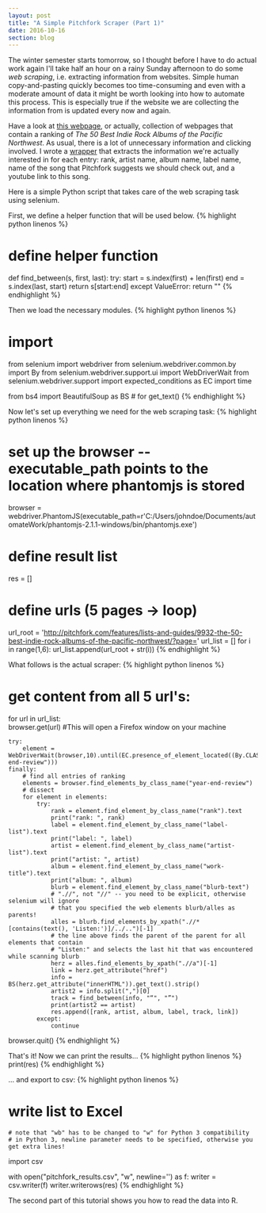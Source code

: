 ```yaml
---
layout: post
title: "A Simple Pitchfork Scraper (Part 1)"
date: 2016-10-16
section: blog
---
```


The winter semester starts tomorrow, so I thought before I have to do actual work again I'll take half an hour on a rainy Sunday afternoon to do some *web scraping*, i.e. extracting information from websites. Simple human copy-and-pasting quickly becomes too time-consuming and even with a moderate amount of data it might be worth looking into how to automate this process. This is especially true if the website we are collecting the information from is updated every now and again.

Have a look at [this webpage](http://pitchfork.com/features/lists-and-guides/9932-the-50-best-indie-rock-albums-of-the-pacific-northwest/?page=1), or actually, collection of webpages that contain a ranking of *The 50 Best Indie Rock Albums of the Pacific Northwest*. As usual, there is a lot of unnecessary information and clicking involved. I wrote a [wrapper](https://en.wikipedia.org/wiki/Wrapper_(data_mining)) that extracts the information we're actually interested in for each entry: rank, artist name, album name, label name, name of the song that Pitchfork suggests we should check out, and a youtube link to this song. 

Here is a simple Python script that takes care of the web scraping task using selenium.  

First, we define a helper function that will be used below.
{% highlight python linenos %}
# define helper function 
def find_between(s, first, last):
    try:
        start = s.index(first) + len(first)
        end = s.index(last, start)
        return s[start:end]
    except ValueError:
        return ""
{% endhighlight %}
    
Then we load the necessary modules.
{% highlight python linenos %}
# import
from selenium import webdriver
from selenium.webdriver.common.by import By
from selenium.webdriver.support.ui import WebDriverWait
from selenium.webdriver.support import expected_conditions as EC
import time

from bs4 import BeautifulSoup as BS # for get_text()
{% endhighlight %}

Now let's set up everything we need for the web scraping task:
{% highlight python linenos %}
# set up the browser -- executable_path points to the location where phantomjs is stored
browser = webdriver.PhantomJS(executable_path=r'C:/Users/johndoe/Documents/automateWork/phantomjs-2.1.1-windows/bin/phantomjs.exe')

# define result list
res = []

# define urls (5 pages -> loop)
url_root = 'http://pitchfork.com/features/lists-and-guides/9932-the-50-best-indie-rock-albums-of-the-pacific-northwest/?page='
url_list = []
for i in range(1,6):
        url_list.append(url_root + str(i))
{% endhighlight %}

What follows is the actual scraper:
{% highlight python linenos %}
# get content from all 5 url's:
for url in url_list:        
    browser.get(url) #This will open a Firefox window on your machine

    try:
        element = WebDriverWait(browser,10).until(EC.presence_of_element_located((By.CLASS_NAME,"year-end-review")))
    finally:
        # find all entries of ranking
        elements = browser.find_elements_by_class_name("year-end-review")  
        # dissect
        for element in elements:
            try:
                rank = element.find_element_by_class_name("rank").text 
                print("rank: ", rank)
                label = element.find_element_by_class_name("label-list").text
                print("label: ", label)
                artist = element.find_element_by_class_name("artist-list").text
                print("artist: ", artist)
                album = element.find_element_by_class_name("work-title").text
                print("album: ", album)
                blurb = element.find_element_by_class_name("blurb-text")
                # ".//", not "//" -- you need to be explicit, otherwise selenium will ignore 
                # that you specified the web elements blurb/alles as parents! 
                alles = blurb.find_elements_by_xpath(".//*[contains(text(), 'Listen:')]/../..")[-1]
                # the line above finds the parent of the parent for all elements that contain 
                # "Listen:" and selects the last hit that was encountered while scanning blurb
                herz = alles.find_elements_by_xpath(".//a")[-1]
                link = herz.get_attribute("href")
                info = BS(herz.get_attribute("innerHTML")).get_text().strip()
                artist2 = info.split(",")[0]
                track = find_between(info, "“", "”")
                print(artist2 == artist)
                res.append([rank, artist, album, label, track, link])
            except:
                continue
browser.quit()
{% endhighlight %}

That's it! Now we can print the results...
{% highlight python linenos %}
print(res)
{% endhighlight %}

... and export to csv:
{% highlight python linenos %}
# write list to Excel
    # note that "wb" has to be changed to "w" for Python 3 compatibility
    # in Python 3, newline parameter needs to be specified, otherwise you get extra lines!
import csv

with open("pitchfork_results.csv", "w", newline='') as f:
    writer = csv.writer(f)
    writer.writerows(res)
{% endhighlight %}

The second part of this tutorial shows you how to read the data into R.